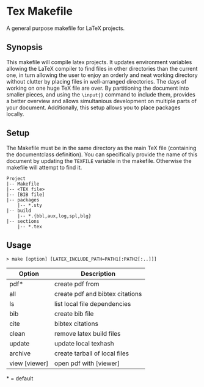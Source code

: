 # Tex Makefile

A general purpose makefile for LaTeX projects.

## Synopsis
This makefile will compile latex projects. It updates environment variables allowing the LaTeX compiler to find files in other directories than the current one, in turn allowing the user to enjoy an orderly and neat working directory without clutter by placing files in well-arranged directories. The days of working on one huge TeX file are over. By partitioning the document into smaller pieces, and using the `\input{}` command to include them, provides a better overview and allows simultanious development on multiple parts of your document. Additionally, this setup allows you to place packages locally.

## Setup
The Makefile must be in the same directory as the main TeX file (containing the documentclass definition). You can specifically provide the name of this document by updating the `TEXFILE` variable in the makefile. Otherwise the makefile will attempt to find it.

    Project
    |-- Makefile
    |-- <TEX file>
    |-- [BIB file]
    |-- packages
        |-- *.sty
    |-- build
        |-- *.{bbl,aux,log,spl,blg}
    |-- sections
        |-- *.tex


## Usage
    > make [option] [LATEX_INCLUDE_PATH=PATH1[:PATH2[:..]]]

| Option | Description |
| --- |--- |
| pdf\*         | create pdf from <TEX file>      |
| all           | create pdf and bibtex citations |
| ls            | list local file dependencies    |
| bib           | create bib file                 |
| cite          | bibtex citations                |
| clean         | remove latex build files        |
| update        | update local texhash            |
| archive       | create tarball of local files   |
| view [viewer] | open pdf with [viewer]          |

\* = default

